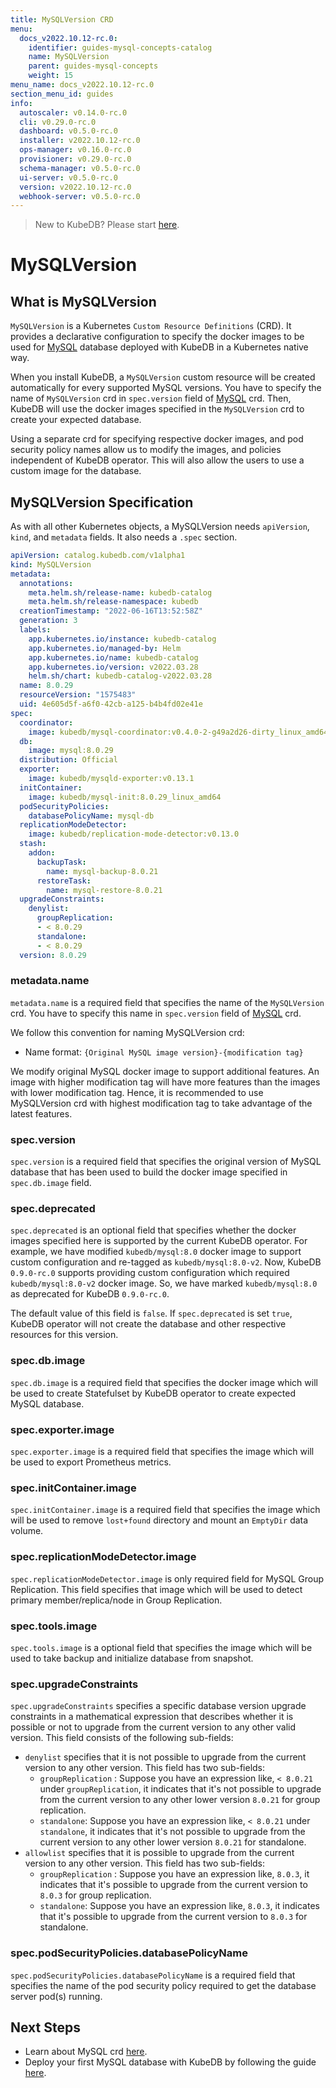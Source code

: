 ```yaml
---
title: MySQLVersion CRD
menu:
  docs_v2022.10.12-rc.0:
    identifier: guides-mysql-concepts-catalog
    name: MySQLVersion
    parent: guides-mysql-concepts
    weight: 15
menu_name: docs_v2022.10.12-rc.0
section_menu_id: guides
info:
  autoscaler: v0.14.0-rc.0
  cli: v0.29.0-rc.0
  dashboard: v0.5.0-rc.0
  installer: v2022.10.12-rc.0
  ops-manager: v0.16.0-rc.0
  provisioner: v0.29.0-rc.0
  schema-manager: v0.5.0-rc.0
  ui-server: v0.5.0-rc.0
  version: v2022.10.12-rc.0
  webhook-server: v0.5.0-rc.0
---
```


> New to KubeDB? Please start [here](/docs/v2022.10.12-rc.0/README).

# MySQLVersion

## What is MySQLVersion

`MySQLVersion` is a Kubernetes `Custom Resource Definitions` (CRD). It provides a declarative configuration to specify the docker images to be used for [MySQL](https://www.mysql.com) database deployed with KubeDB in a Kubernetes native way.

When you install KubeDB, a `MySQLVersion` custom resource will be created automatically for every supported MySQL versions. You have to specify the name of `MySQLVersion` crd in `spec.version` field of [MySQL](/docs/v2022.10.12-rc.0/guides/mysql/concepts/catalog/) crd. Then, KubeDB will use the docker images specified in the `MySQLVersion` crd to create your expected database.

Using a separate crd for specifying respective docker images, and pod security policy names allow us to modify the images, and policies independent of KubeDB operator.  This will also allow the users to use a custom image for the database.

## MySQLVersion Specification

As with all other Kubernetes objects, a MySQLVersion needs `apiVersion`, `kind`, and `metadata` fields. It also needs a `.spec` section.

```yaml
apiVersion: catalog.kubedb.com/v1alpha1
kind: MySQLVersion
metadata:
  annotations:
    meta.helm.sh/release-name: kubedb-catalog
    meta.helm.sh/release-namespace: kubedb
  creationTimestamp: "2022-06-16T13:52:58Z"
  generation: 3
  labels:
    app.kubernetes.io/instance: kubedb-catalog
    app.kubernetes.io/managed-by: Helm
    app.kubernetes.io/name: kubedb-catalog
    app.kubernetes.io/version: v2022.03.28
    helm.sh/chart: kubedb-catalog-v2022.03.28
  name: 8.0.29
  resourceVersion: "1575483"
  uid: 4e605d5f-a6f0-42cb-a125-b4b4fd02e41e
spec:
  coordinator:
    image: kubedb/mysql-coordinator:v0.4.0-2-g49a2d26-dirty_linux_amd64
  db:
    image: mysql:8.0.29
  distribution: Official
  exporter:
    image: kubedb/mysqld-exporter:v0.13.1
  initContainer:
    image: kubedb/mysql-init:8.0.29_linux_amd64
  podSecurityPolicies:
    databasePolicyName: mysql-db
  replicationModeDetector:
    image: kubedb/replication-mode-detector:v0.13.0
  stash:
    addon:
      backupTask:
        name: mysql-backup-8.0.21
      restoreTask:
        name: mysql-restore-8.0.21
  upgradeConstraints:
    denylist:
      groupReplication:
      - < 8.0.29
      standalone:
      - < 8.0.29
  version: 8.0.29
```

### metadata.name

`metadata.name` is a required field that specifies the name of the `MySQLVersion` crd. You have to specify this name in `spec.version` field of [MySQL](/docs/v2022.10.12-rc.0/guides/mysql/concepts/database/) crd.

We follow this convention for naming MySQLVersion crd:

- Name format: `{Original MySQL image version}-{modification tag}`

We modify original MySQL docker image to support additional features. An image with higher modification tag will have more features than the images with lower modification tag. Hence, it is recommended to use MySQLVersion crd with highest modification tag to take advantage of the latest features.

### spec.version

`spec.version` is a required field that specifies the original version of MySQL database that has been used to build the docker image specified in `spec.db.image` field.

### spec.deprecated

`spec.deprecated` is an optional field that specifies whether the docker images specified here is supported by the current KubeDB operator. For example, we have modified `kubedb/mysql:8.0` docker image to support custom configuration and re-tagged as `kubedb/mysql:8.0-v2`. Now, KubeDB `0.9.0-rc.0` supports providing custom configuration which required `kubedb/mysql:8.0-v2` docker image. So, we have marked `kubedb/mysql:8.0` as deprecated for KubeDB `0.9.0-rc.0`.

The default value of this field is `false`. If `spec.deprecated` is set `true`, KubeDB operator will not create the database and other respective resources for this version.

### spec.db.image

`spec.db.image` is a required field that specifies the docker image which will be used to create Statefulset by KubeDB operator to create expected MySQL database.

### spec.exporter.image

`spec.exporter.image` is a required field that specifies the image which will be used to export Prometheus metrics.

### spec.initContainer.image

`spec.initContainer.image` is a required field that specifies the image which will be used to remove `lost+found` directory and mount an `EmptyDir` data volume.

### spec.replicationModeDetector.image

`spec.replicationModeDetector.image` is only required field for MySQL Group Replication. This field specifies that image which will be used to detect primary member/replica/node in Group Replication.

### spec.tools.image

`spec.tools.image` is a optional field that specifies the image which will be used to take backup and initialize database from snapshot.

### spec.upgradeConstraints

`spec.upgradeConstraints` specifies a specific database version upgrade constraints in a mathematical expression that describes whether it is possible or not to upgrade from the current version to any other valid version. This field consists of the following sub-fields:

- `denylist` specifies that it is not possible to upgrade from the current version to any other version. This field has two sub-fields:
  - `groupReplication` : Suppose you have an expression like, `< 8.0.21` under `groupReplication`, it indicates that it's not possible to upgrade from the current version to any other lower version `8.0.21` for group replication.
  - `standalone`: Suppose you have an expression like, `< 8.0.21` under `standalone`, it indicates that it's not possible to upgrade from the current version to any other lower version `8.0.21` for standalone.
- `allowlist` specifies that it is possible to upgrade from the current version to any other version. This field has two sub-fields:
  - `groupReplication` : Suppose you have an expression like, `8.0.3`, it indicates that it's possible to upgrade from the current version to `8.0.3` for group replication.
  - `standalone`: Suppose you have an expression like, `8.0.3`, it indicates that it's possible to upgrade from the current version to `8.0.3` for standalone.

### spec.podSecurityPolicies.databasePolicyName

`spec.podSecurityPolicies.databasePolicyName` is a required field that specifies the name of the pod security policy required to get the database server pod(s) running.

## Next Steps

- Learn about MySQL crd [here](/docs/v2022.10.12-rc.0/guides/mysql/concepts/database/).
- Deploy your first MySQL database with KubeDB by following the guide [here](/docs/v2022.10.12-rc.0/guides/mysql/quickstart/).
